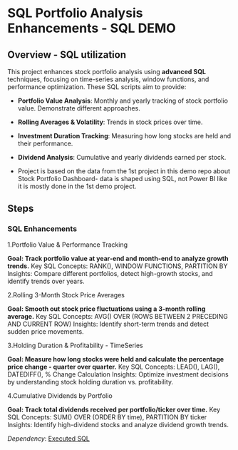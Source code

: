 
# SQL Portfolio Analysis Enhancements - SQL DEMO

## Overview -  SQL utilization

This project enhances stock portfolio analysis using **advanced SQL** techniques, focusing on time-series analysis, window functions, and performance optimization. These SQL scripts aim to provide:

- **Portfolio Value Analysis**: Monthly and yearly tracking of stock portfolio value. Demonstrate different approaches.
- **Rolling Averages & Volatility**: Trends in stock prices over time.
- **Investment Duration Tracking**: Measuring how long stocks are held and their performance.
- **Dividend Analysis**: Cumulative and yearly dividends earned per stock.

- Project is based on the data from the 1st project in this demo repo about Stock Portfolio Dashboard- data is shaped using SQL, not Power BI like it is mostly done in the 1st demo project.

## Steps

### SQL Enhancements

1️.Portfolio Value & Performance Tracking

**Goal: Track portfolio value at year-end and month-end to analyze growth trends.**
Key SQL Concepts: RANK(), WINDOW FUNCTIONS, PARTITION BY
Insights: Compare different portfolios, detect high-growth stocks, and identify trends over years.

2️.Rolling 3-Month Stock Price Averages

**Goal: Smooth out stock price fluctuations using a 3-month rolling average.**
Key SQL Concepts: AVG() OVER (ROWS BETWEEN 2 PRECEDING AND CURRENT ROW)
Insights: Identify short-term trends and detect sudden price movements.

3️.Holding Duration & Profitability - TimeSeries

**Goal: Measure how long stocks were held and calculate the percentage price change - quarter over quarter.**
Key SQL Concepts: LEAD(), LAG(), DATEDIFF(), % Change Calculation
Insights: Optimize investment decisions by understanding stock holding duration vs. profitability.

4️.Cumulative Dividends by Portfolio

**Goal: Track total dividends received per portfolio/ticker over time.**
Key SQL Concepts: SUM() OVER (ORDER BY time), PARTITION BY ticker
Insights: Identify high-dividend stocks and analyze dividend growth trends.


*Dependency*:
[Executed SQL](https://github.com/uglydata/Data-Analysis-Projects/blob/main/01-Stock-Portfolio-Data-Processing-Dashboards/3_stocks_portfolio_processing.sql)
